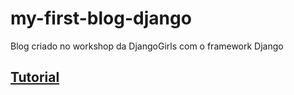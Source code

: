 # my-first-blog-django
Blog criado no workshop da DjangoGirls com o framework Django

## [Tutorial](https://tutorial.djangogirls.org/pt/domain/)

